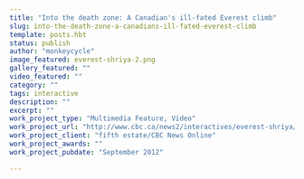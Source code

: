 ```yaml
---
title: "Into the death zone: A Canadian's ill-fated Everest climb"
slug: into-the-death-zone-a-canadians-ill-fated-everest-climb
template: posts.hbt
status: publish
author: "monkeycycle"
image_featured: everest-shriya-2.png
gallery_featured: ""
video_featured: ""
category: ""
tags: interactive
description: ""
excerpt: ""
work_project_type: "Multimedia Feature, Video"
work_project_url: "http://www.cbc.ca/news2/interactives/everest-shriya/"
work_project_client: "fifth estate/CBC News Online"
work_project_awards: ""
work_project_pubdate: "September 2012"

---
```

